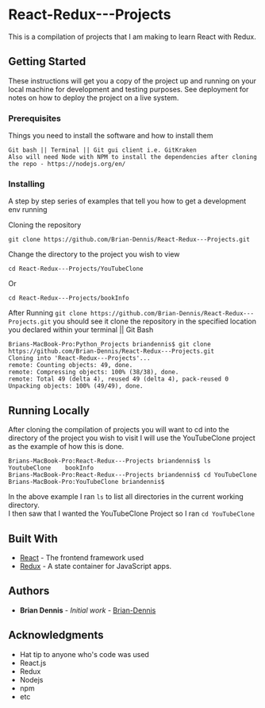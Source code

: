 # React-Redux---Projects

This is a compilation of projects that I am making to learn React with Redux.


## Getting Started

These instructions will get you a copy of the project up and running on your local machine for development and testing purposes. See deployment for notes on how to deploy the project on a live system.

### Prerequisites

Things you need to install the software and how to install them

```
Git bash || Terminal || Git gui client i.e. GitKraken
Also will need Node with NPM to install the dependencies after cloning the repo - https://nodejs.org/en/
```

### Installing

A step by step series of examples that tell you how to get a development env running

Cloning the repository

```
git clone https://github.com/Brian-Dennis/React-Redux---Projects.git
```

Change the directory to the project you wish to view

```
cd React-Redux---Projects/YouTubeClone
```
Or
```
cd React-Redux---Projects/bookInfo
```

After Running `git clone https://github.com/Brian-Dennis/React-Redux---Projects.git` you should see it clone the repository in the
specified location you declared within your terminal || Git Bash
```
Brians-MacBook-Pro:Python_Projects briandennis$ git clone https://github.com/Brian-Dennis/React-Redux---Projects.git
Cloning into 'React-Redux---Projects'...
remote: Counting objects: 49, done.
remote: Compressing objects: 100% (38/38), done.
remote: Total 49 (delta 4), reused 49 (delta 4), pack-reused 0
Unpacking objects: 100% (49/49), done.
```

## Running Locally

After cloning the compilation of projects you will want to cd into the directory of the project you wish to visit I will use
the YouTubeClone project as the example of how this is done.
```
Brians-MacBook-Pro:React-Redux---Projects briandennis$ ls
YoutubeClone	bookInfo
Brians-MacBook-Pro:React-Redux---Projects briandennis$ cd YouTubeClone
Brians-MacBook-Pro:YouTubeClone briandennis$ 
```
In the above example I ran `ls` to list all directories in the current working directory.<br>
I then saw that I wanted the YouTubeClone Project so I ran `cd YouTubeClone`


## Built With

* [React](https://facebook.github.io/react/) - The frontend framework used
* [Redux](http://redux.js.org/) - A state container for JavaScript apps.

## Authors

* **Brian Dennis** - *Initial work* - [Brian-Dennis](https://github.com/Brian-Dennis)

## Acknowledgments

* Hat tip to anyone who's code was used
* React.js
* Redux
* Nodejs
* npm
* etc
